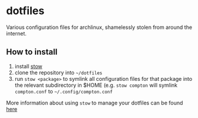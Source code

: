# dotfiles

Various configuration files for archlinux, shamelessly stolen from around the internet.

## How to install

1. install [stow](http://www.gnu.org/software/stow/)
2. clone the repository into `~/dotfiles`
3. run `stow <package>` to symlink all configuration files for that package
   into the relevant subdirectory in $HOME (e.g. `stow compton` will symlink
   `compton.conf` to `~/.config/compton.conf`

More information about using `stow` to manage your dotfiles can be found
[here](http://brandon.invergo.net/news/2012-05-26-using-gnu-stow-to-manage-your-dotfiles.html)

